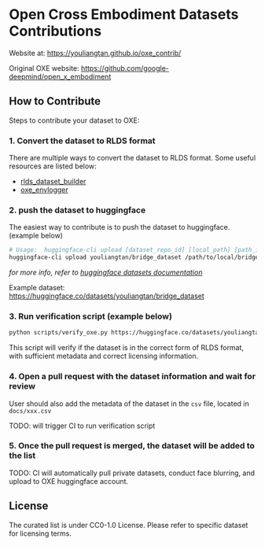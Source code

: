 # Open Cross Embodiment Datasets Contributions

Website at: https://youliangtan.github.io/oxe_contrib/

Original OXE website: https://github.com/google-deepmind/open_x_embodiment

## How to Contribute

Steps to contribute your dataset to OXE:

### 1. Convert the dataset to RLDS format

There are multiple ways to convert the dataset to RLDS format. Some useful resources are listed below:
 - [rlds_dataset_builder](https://github.com/kpertsch/rlds_dataset_builder)
 - [oxe_envlogger](https://github.com/rail-berkeley/oxe_envlogger)

### 2. push the dataset to huggingface

The easiest way to contribute is to push the dataset to huggingface. (example below)
```bash
# Usage:  huggingface-cli upload [dataset_repo_id] [local_path] [path_in_repo] --repo-type dataset
huggingface-cli upload youliangtan/bridge_dataset /path/to/local/bridge_dataset --repo-type dataset
```

*for more info, refer to [huggingface datasets documentation](https://huggingface.co/docs/datasets/v2.20.0/en/share#share-a-dataset-using-the-cli)*

Example dataset: https://huggingface.co/datasets/youliangtan/bridge_dataset

### 3. Run verification script (example below)

```bash
python scripts/verify_oxe.py https://huggingface.co/datasets/youliangtan/bridge_dataset
```

This script will verify if the dataset is in the correct form of RLDS format, with sufficient metadata and correct licensing information.

### 4. Open a pull request with the dataset information and wait for review

User should also add the metadata of the dataset in the `csv` file, located in `docs/xxx.csv`

TODO: will trigger CI to run verification script

### 5. Once the pull request is merged, the dataset will be added to the list

TODO: CI will automatically pull private datasets, conduct face blurring, and upload to OXE huggingface account.

## License

The curated list is under CC0-1.0 License. Please refer to specific dataset for licensing terms. 
